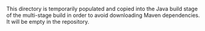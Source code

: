 This directory is temporarily populated and copied into the Java build stage of the multi-stage build in order to avoid downloading Maven dependencies. It will be empty in the repository.
